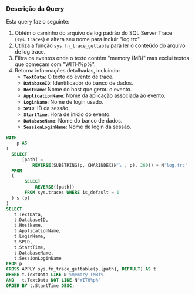 ### Descrição da Query

Esta query faz o seguinte:

1. Obtém o caminho do arquivo de log padrão do SQL Server Trace (`sys.traces`) e altera seu nome para incluir "log.trc".
2. Utiliza a função `sys.fn_trace_gettable` para ler o conteúdo do arquivo de log trace.
3. Filtra os eventos onde o texto contém "memory (MB)" mas exclui textos que começam com "WITH%p%".
4. Retorna informações detalhadas, incluindo:
   - **`TextData`**: O texto do evento de trace.
   - **`DatabaseID`**: Identificador do banco de dados.
   - **`HostName`**: Nome do host que gerou o evento.
   - **`ApplicationName`**: Nome da aplicação associada ao evento.
   - **`LoginName`**: Nome de login usado.
   - **`SPID`**: ID da sessão.
   - **`StartTime`**: Hora de início do evento.
   - **`DatabaseName`**: Nome do banco de dados.
   - **`SessionLoginName`**: Nome de login da sessão.

```SQL
WITH 
    p AS
(
  SELECT 
      [path] = 
          REVERSE(SUBSTRING(p, CHARINDEX(N'\', p), 260)) + N'log.trc'
  FROM 
  (
       SELECT 
           REVERSE([path]) 
       FROM sys.traces WHERE is_default = 1
  ) s (p)
)
SELECT 
   t.TextData,
   t.DatabaseID,
   t.HostName,
   t.ApplicationName,
   t.LoginName,
   t.SPID,
   t.StartTime,
   t.DatabaseName,
   t.SessionLoginName
FROM p 
CROSS APPLY sys.fn_trace_gettable(p.[path], DEFAULT) AS t
WHERE t.TextData LIKE N'%memory (MB)%'
AND   t.TextData NOT LIKE N'WITH%p%'
ORDER BY t.StartTime DESC;
```
